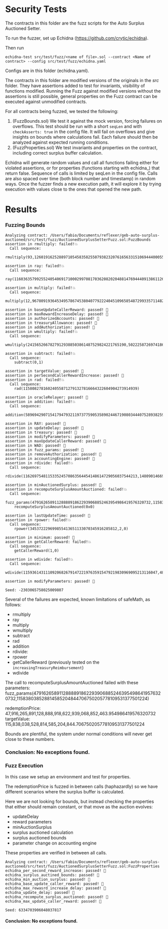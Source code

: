 # Security Tests

The contracts in this folder are the fuzz scripts for the Auto Surplus Auctioned Setter.

To run the fuzzer, set up Echidna (https://github.com/crytic/echidna).

Then run
```
echidna-test src/test/fuzz/<name of file>.sol --contract <Name of contract> --config src/test/fuzz/echidna.yaml
```

Configs are in this folder (echidna.yaml).

The contracts in this folder are modified versions of the originals in the _src_ folder. They have assertions added to test for invariants, visibility of functions modified. Running the Fuzz against modified versions without the assertions is still possible, general properties on the Fuzz contract can be executed against unmodified contracts.

For all contracts being fuzzed, we tested the following:

1. (FuzzBounds.sol) We test it against the mock version, forcing failures on overflows. This test should be run with a short ```seqLen``` and with ```checkAsserts: true``` in the config file. It will fail on overflows and give insights on bounds where calculations fail. Each failure should then be analyzed against expected running conditions.
2. (FuzzProperties.sol) We test invariants and properties on the contract, including correct surplus buffer calculation.

Echidna will generate random values and call all functions failing either for violated assertions, or for properties (functions starting with echidna_) that return false. Sequence of calls is limited by seqLen in the config file. Calls are also spaced over time (both block number and timestamp) in random ways. Once the fuzzer finds a new execution path, it will explore it by trying execution with values close to the ones that opened the new path.

# Results

### Fuzzing Bounds
```
Analyzing contract: /Users/fabio/Documents/reflexer/geb-auto-surplus-auctioned/src/test/fuzz/AuctionedSurplusSetterFuzz.sol:FuzzBounds
assertion in rmultiply: failed!💥
  Call sequence:
    rmultiply(93,1260191625288971054583582550793823207616563315106944400055419087583553930494)

assertion in ray: failed!💥
  Call sequence:
    ray(116036357992552405406917100029970817036208202048814769444091386112617)

assertion in multiply: failed!💥
  Call sequence:
    multiply(12,9678091936453495786745380407792224045109658548729933571148274115121200122186)

assertion in baseUpdateCallerReward: passed! 🎉
assertion in maxRewardIncreaseDelay: passed! 🎉
assertion in authorizedAccounts: passed! 🎉
assertion in treasuryAllowance: passed! 🎉
assertion in addAuthorization: passed! 🎉
assertion in wmultiply: failed!💥
  Call sequence:
    wmultiply(24156526678279129388503861487529824221765190,5022258726974186609890421463183091)

assertion in subtract: failed!💥
  Call sequence:
    subtract(0,1)

assertion in targetValue: passed! 🎉
assertion in perSecondCallerRewardIncrease: passed! 🎉
assertion in rad: failed!💥
  Call sequence:
    rad(115808278160240558712791327816664322604904273914939)

assertion in oracleRelayer: passed! 🎉
assertion in addition: failed!💥
  Call sequence:
    addition(58969429071541794793211973775905358902446719080344407528938259675416725589085,57395340703033505185346658225753633631603291543301689264639989707893162057689)

assertion in RAY: passed! 🎉
assertion in updateDelay: passed! 🎉
assertion in treasury: passed! 🎉
assertion in modifyParameters: passed! 🎉
assertion in maxUpdateCallerReward: passed! 🎉
assertion in WAD: passed! 🎉
assertion in fuzz_params: passed! 🎉
assertion in removeAuthorization: passed! 🎉
assertion in accountingEngine: passed! 🎉
assertion in rdivide: failed!💥
  Call sequence:
    rdivide(116269754811533524570863564454148614729056037544213,1480901466999921940140397288772096495194582582883734)

assertion in minAuctionedSurplus: passed! 🎉
assertion in recomputeSurplusAmountAuctioned: failed!💥
  Call sequence:
    fuzz_params(47916265891128888918622939068852463954986419576320732,115838038528814585204844706750205778109531377501224)
    recomputeSurplusAmountAuctioned(0x0)

assertion in lastUpdateTime: passed! 🎉
assertion in rpower: failed!💥
  Call sequence:
    rpower(345372229699855413651133070345916285812,2,0)

assertion in minimum: passed! 🎉
assertion in getCallerReward: failed!💥
  Call sequence:
    getCallerReward(1,0)

assertion in wdivide: failed!💥
  Call sequence:
    wdivide(115936143111092068267914722197635915479219830969095213116047,485580644958702470870639439708765914251115767926492448482)

assertion in modifyParameters: passed! 🎉

Seed: -2303065758025009807
```

Several of the failures are expected, known limitations of safeMath, as follows:

- rmultiply
- ray
- multiply
- wmultiply
- subtract
- rad
- addition
- rdivide:
- rpower
- getCallerReward (previously tested on the ```increasingTreasuryReimbursement```)
- wdivide

The call to recomputeSurplusAmountAuctioned failed with these parameters:
fuzz_params(47916265891128888918622939068852463954986419576320732,115838038528814585204844706750205778109531377501224)

redemptionPrice: 47,916,265,891,128,888,918,622,939,068,852,463.954986419576320732
targetValue: 115,838,038,528,814,585,204,844.706750205778109531377501224

Bounds are plentiful, the system under normal conditions will never get close to these numbers.

### Conclusion: No exceptions found.

### Fuzz Execution

In this case we setup an environment and test for properties.

The redemptionPrice is fuzzed in between calls (haphazardly) so we have different scenarios where the surplus buffer is calculated.

Here we are not looking for bounds, but instead checking the properties that either should remain constant, or that move as the auction evolves:

- updateDelay
- reward parameters
- minAuctionSurplus
- surplus auctioned calculation
- surplus auctioned bounds
- parameter change on accounting engine

These properties are verified in between all calls.

```
Analyzing contract: /Users/fabio/Documents/reflexer/geb-auto-surplus-auctioned/src/test/fuzz/AuctionedSurplusSetterFuzz.sol:FuzzProperties
echidna_per_second_reward_increase: passed! 🎉
echidna_surplus_auctined_bounds: passed! 🎉
echidna_min_auction_surplus: passed! 🎉
echidna_base_update_caller_reward: passed! 🎉
echidna_max_rewasrd_increase_delay: passed! 🎉
echidna_update_delay: passed! 🎉
echidna_recompute_surplus_auctioned: passed! 🎉
echidna_max_update_caller_reward: passed! 🎉

Seed: 6334703906048037817

```

#### Conclusion: No exceptions found.

